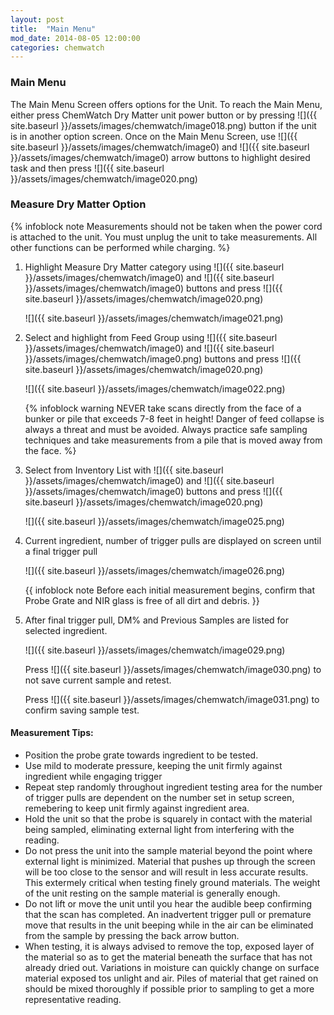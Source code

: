 ```yaml
---
layout: post
title:  "Main Menu"
mod_date: 2014-08-05 12:00:00
categories: chemwatch
---
```


### Main Menu

The Main Menu Screen offers options for the Unit. To reach the Main Menu, either press ChemWatch Dry Matter unit power button or by pressing ![]({{ site.baseurl }}/assets/images/chemwatch/image018.png) button if the unit is in another option screen. Once on the Main Menu Screen, use ![]({{ site.baseurl }}/assets/images/chemwatch/image0) and ![]({{ site.baseurl }}/assets/images/chemwatch/image0) arrow buttons to highlight desired task and then press ![]({{ site.baseurl }}/assets/images/chemwatch/image020.png)

### Measure Dry Matter Option

{% infoblock note Measurements should not be taken when the power cord is attached to the unit. You must unplug the unit to take measurements. All other functions can be performed while charging. %}

1.  Highlight Measure Dry Matter category using ![]({{ site.baseurl }}/assets/images/chemwatch/image0) and ![]({{ site.baseurl }}/assets/images/chemwatch/image0) buttons and press ![]({{ site.baseurl }}/assets/images/chemwatch/image020.png)

    ![]({{ site.baseurl }}/assets/images/chemwatch/image021.png)

2.  Select and highlight from Feed Group using ![]({{ site.baseurl }}/assets/images/chemwatch/image0) and ![]({{ site.baseurl }}/assets/images/chemwatch/image0.png) buttons and press ![]({{ site.baseurl }}/assets/images/chemwatch/image020.png)

    ![]({{ site.baseurl }}/assets/images/chemwatch/image022.png)


    {% infoblock warning NEVER take scans directly from the face of a bunker or pile that exceeds 7-8 feet in height! Danger of feed collapse is always a threat and must be avoided. Always practice safe sampling techniques and take measurements from a pile that is moved away from the face. %}

3.  Select from Inventory List with ![]({{ site.baseurl }}/assets/images/chemwatch/image0) and ![]({{ site.baseurl }}/assets/images/chemwatch/image0) buttons and press ![]({{ site.baseurl }}/assets/images/chemwatch/image020.png)

    ![]({{ site.baseurl }}/assets/images/chemwatch/image025.png)

4.  Current ingredient, number of trigger pulls are displayed on screen until a final trigger pull

    ![]({{ site.baseurl }}/assets/images/chemwatch/image026.png)

    {{ infoblock note Before each initial measurement begins, confirm that Probe Grate and NIR glass is free of all dirt and debris. }}

5.  After final trigger pull, DM% and Previous Samples are listed for selected ingredient.

    ![]({{ site.baseurl }}/assets/images/chemwatch/image029.png)

    Press ![]({{ site.baseurl }}/assets/images/chemwatch/image030.png) to not save current sample and retest.

    Press ![]({{ site.baseurl }}/assets/images/chemwatch/image031.png) to confirm saving sample test.

#### Measurement Tips:

*  Position the probe grate towards ingredient to be tested.
*  Use mild to moderate pressure, keeping the unit firmly against ingredient while engaging trigger
*  Repeat step randomly throughout ingredient testing area for the number of trigger pulls are dependent on the number set in setup screen, remebering to keep unit firmly against ingredient area.
*  Hold the unit so that the probe is squarely in contact with the material being sampled, eliminating external light from interfering with the reading.
*  Do not press the unit into the sample material beyond the point where external light is minimized. Material that pushes up through the screen will be too close to the sensor and will result in less accurate results. This extermely critical when testing finely ground materials. The weight of the unit resting on the sample material is generally enough.
*  Do not lift or move the unit until you hear the audible beep confirming that the scan has completed. An inadvertent trigger pull or premature move that results in the unit beeping while in the air can be eliminated from the sample by pressing the back arrow button.
*  When testing, it is always advised to remove the top, exposed layer of the material so as to get the material beneath the surface that has not already dried out. Variations in moisture can quickly change on surface material exposed tos unlight and air. Piles of material that get rained on should be mixed thoroughly if possible prior to sampling to get a more representative reading.